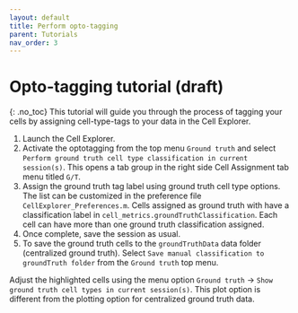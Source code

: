 ```yaml
---
layout: default
title: Perform opto-tagging
parent: Tutorials
nav_order: 3
---
```

# Opto-tagging tutorial (draft)
{: .no_toc}
This tutorial will guide you through the process of tagging your cells by assigning cell-type-tags to your data in the Cell Explorer.

1. Launch the Cell Explorer.
2. Activate the optotagging from the top menu `Ground truth` and select `Perform ground truth cell type classification in current session(s)`. This opens a tab group in the right side Cell Assignment tab menu titled `G/T`. 
3. Assign the ground truth tag label using ground truth cell type options. The list can be customized in the preference file `CellExplorer_Preferences.m`. Cells assigned as ground truth with have a classification label in `cell_metrics.groundTruthClassification`. Each cell can have more than one ground truth classification assigned.
4. Once complete, save the session as usual.
5. To save the ground truth cells to the `groundTruthData` data folder (centralized ground truth). Select `Save manual classification to groundTruth folder` from the `Ground truth` top menu.

Adjust the highlighted cells using the menu option `Ground truth` -> `Show ground truth cell types in current session(s)`. This plot option is different from the plotting option for centralized ground truth data.
